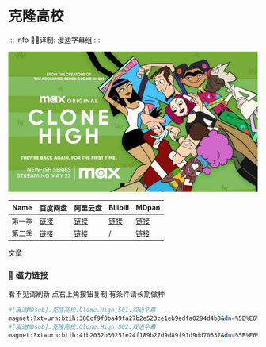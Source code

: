 # 克隆高校

::: info
✍🏻译制: 漫迪字幕组
:::

![mmexport1685865955297.jpg](mmexport1685865955297.jpg)

| Name | 百度网盘 | 阿里云盘 | Bilibili | MDpan |
| --- | --- | --- | --- | --- |
| 第一季 |[链接](https://pan.baidu.com/s/1VGWsVPW0JtIdmC6GRWYI7w?pwd=xdcv) |[链接](https://www.aliyundrive.com/s/JsVsvc1RKKd) |[链接](https://www.bilibili.com/video/BV1as411m7D1) |[链接](https://mdpan.tk/%E5%85%8B%E9%9A%86%E9%AB%98%E6%A0%A1) |
| 第二季 |[链接](https://pan.baidu.com/s/1z0gAI94rKqnd_zMZAbJ-IQ?pwd=6gf7?pwd=6gf7) |[链接](https://www.aliyundrive.com/s/FKAbJ6hfEFV) | / |[链接](https://pan.mdsub.top/zh-CN/%E5%85%8B%E9%9A%86%E9%AB%98%E6%A0%A1/Season%2002/) |

[文章](%E6%96%87%E7%AB%A0%20857cc1ac1e9c4b429b42b16bbeab02cd.csv)

### 🧲 磁力链接

看不见请刷新 点右上角按钮复制 有条件请长期做种

```bash
#[漫迪MDsub].克隆高校.Clone.High.S01.双语字幕
magnet:?xt=urn:btih:380cf9f0ba49fa27b2e523ce1eb9edfa0294d4b8&dn=%5B%E6%BC%AB%E8%BF%AAMDsub%5D.%E5%85%8B%E9%9A%86%E9%AB%98%E6%A0%A1.Clone.High.S01.%E5%8F%8C%E8%AF%AD%E5%AD%97%E5%B9%95&tr=udp://tracker.opentrackr.org:1337/announce&tr=udp://opentracker.i2p.rocks:6969/announce&tr=udp://open.demonii.com:1337/announce&tr=udp://tracker.openbittorrent.com:6969/announce&tr=http://tracker.openbittorrent.com:80/announce&tr=udp://open.stealth.si:80/announce&tr=udp://tracker.torrent.eu.org:451/announce&tr=udp://exodus.desync.com:6969/announce&tr=udp://explodie.org:6969/announce&tr=udp://uploads.gamecoast.net:6969/announce&tr=udp://tracker1.bt.moack.co.kr:80/announce&tr=udp://tracker.tiny-vps.com:6969/announce&tr=udp://tracker.therarbg.com:6969/announce&tr=udp://tracker.theoks.net:6969/announce&tr=udp://tracker.moeking.me:6969/announce&tr=udp://tracker.dump.cl:6969/announce&tr=udp://tracker.bittor.pw:1337/announce&tr=udp://tracker.4.babico.name.tr:3131/announce&tr=udp://thouvenin.cloud:6969/announce&tr=udp://sanincode.com:6969/announce
#[漫迪MDsub].克隆高校.Clone.High.S02.双语字幕
magnet:?xt=urn:btih:4fb2032b30251e24f189b27d9d89f91d9dd70637&dn=%5B%E6%BC%AB%E8%BF%AAMDsub%5D.%E5%85%8B%E9%9A%86%E9%AB%98%E6%A0%A1.Clone.High.S02.%E5%8F%8C%E8%AF%AD%E5%AD%97%E5%B9%95&tr=udp://tracker.opentrackr.org:1337/announce&tr=udp://opentracker.i2p.rocks:6969/announce&tr=udp://open.demonii.com:1337/announce&tr=udp://tracker.openbittorrent.com:6969/announce&tr=http://tracker.openbittorrent.com:80/announce&tr=udp://open.stealth.si:80/announce&tr=udp://tracker.torrent.eu.org:451/announce&tr=udp://exodus.desync.com:6969/announce&tr=udp://explodie.org:6969/announce&tr=udp://uploads.gamecoast.net:6969/announce&tr=udp://tracker1.bt.moack.co.kr:80/announce&tr=udp://tracker.tiny-vps.com:6969/announce&tr=udp://tracker.therarbg.com:6969/announce&tr=udp://tracker.theoks.net:6969/announce&tr=udp://tracker.moeking.me:6969/announce&tr=udp://tracker.dump.cl:6969/announce&tr=udp://tracker.bittor.pw:1337/announce&tr=udp://tracker.4.babico.name.tr:3131/announce&tr=udp://thouvenin.cloud:6969/announce&tr=udp://sanincode.com:6969/announce
```